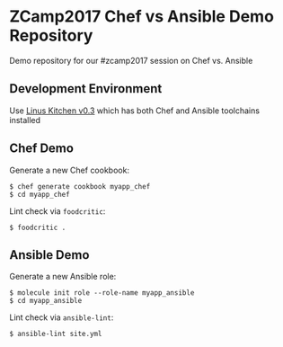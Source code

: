 
# ZCamp2017 Chef vs Ansible Demo Repository

Demo repository for our #zcamp2017 session on Chef vs. Ansible

## Development Environment

Use [Linus Kitchen v0.3](https://github.com/tknerr/linus-kitchen/releases/tag/v0.3) which has both Chef and Ansible toolchains installed

## Chef Demo

Generate a new Chef cookbook:
```
$ chef generate cookbook myapp_chef
$ cd myapp_chef
```

Lint check via `foodcritic`:
```
$ foodcritic .
```


## Ansible Demo

Generate a new Ansible role:
```
$ molecule init role --role-name myapp_ansible
$ cd myapp_ansible
```

Lint check via `ansible-lint`:
```
$ ansible-lint site.yml
```
